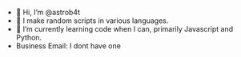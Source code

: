 - 👋 Hi, I’m @astrob4t
- 👀 I make random scripts in various languages.
- 🌱 I’m currently learning code when I can, primarily Javascript and Python.
- Business Email:
I dont have one
<!---
astrob4t/astrob4t is a ✨ special ✨ repository because its `README.md` (this file) appears on your GitHub profile.
You can click the Preview link to take a look at your changes.
--->
